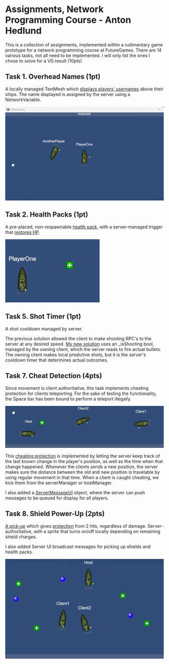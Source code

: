 # Assignments, Network Programming Course - Anton Hedlund
This is a collection of assignments, implemented within a rudimentary game prototype for a network programming course at FutureGames. There are 14 various tasks, not all need to be implemented. I will only list the ones I chose to solve for a VG result (10pts)

## Task 1. Overhead Names (1pt)
A locally managed TextMesh which [displays players' usernames](Assets/Scripts/Player/UserNameDisplay.cs) above their ships. The name displayed is assigned by the server using a NetworkVariable<FixedString64Bytes>.

![OverheadNames](Pics/OverheadNames.png)

## Task 2. Health Packs (1pt)
A pre-placed, non-respawnable [health pack](Assets/Scripts/Mines/HealthPack.cs), with a server-managed trigger that [restores HP](Assets/Scripts/Player/Health.cs#L26-L30). 

![Health Packs](Pics/HealthPack.gif)

## Task 5. Shot Timer (1pt)
A shot cooldown managed by server. 

The previous solution allowed the client to make shooting RPC's to the server at any desired speed. [My new solution](Assets/Scripts/Player/FiringAction.cs) uses an _isShooting bool, managed by the owning client, which the server reads to fire actual bullets. The owning client makes local predictive shots, but it is the server's cooldown timer that determines actual outcomes.

## Task 7. Cheat Detection (4pts)
Since movement is client authoritative, this task implements cheating protection for clients teleporting. For the sake of testing the functionality, the Space bar has been bound to perform a teleport illegally.

![Cheating Protection](Pics/TeleportCheatProtection.gif)

This [cheating protection](Assets/Scripts/Player/PlayerController.cs#L115-L148) is implemented by letting the server keep track of the last known change in the player's position, as well as the time when that change happened. Whenever the clients sends a new position, the server makes sure the distance between the old and new position is travelable by using regular movement in that time. When a client is caught cheating, we kick them from the serverManager or hostManager.

I also added a [ServerMessageUI](Assets/Scripts/UI/ServerMessageUI.cs) object, where the server can push messages to be queued for display for all players. 

## Task 8. Shield Power-Up (2pts)
[A pick-up](Assets/Scripts/Mines/ShieldPack.cs) which gives [protection](Assets/Scripts/Player/Health.cs#L26-L31) from 2 hits, regardless of damage. Server-authoritative, with a sprite that turns on/off locally depending on remaining shield charges.

I also added Server UI broadcast messages for picking up shields and health packs.

![Shield Packs](Pics/ShieldPack.gif)
